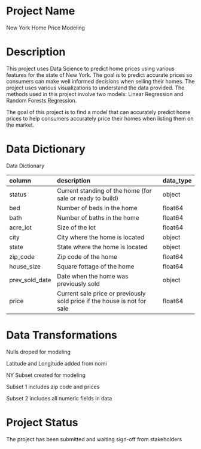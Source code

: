 # Project Name

New York Home Price Modeling

# Description

This project uses Data Science to predict home prices using various features for the state of New York. The goal is to predict accurate prices so consumers can make well informed decisions when selling their homes.
The project uses various visualizations to understand the data provided.
The methods used in this project involve two models: Linear Regression and Random Forests Regression. 

The goal of this project is to find a model that can accurately predict home prices to help consumers accurately price their homes when listing them on the market. 

# Data Dictionary

Data Dictionary

| column         | description                                                              | data_type   |
|:---------------|:-------------------------------------------------------------------------|:------------|
| status         | Current standing of the home (for sale or ready to build)                | object      |
| bed            | Number of beds in the home                                               | float64     |
| bath           | Number of baths in the home                                              | float64     |
| acre_lot       | Size of the lot                                                          | float64     |
| city           | City where the home is located                                           | object      |
| state          | State where the home is located                                          | object      |
| zip_code       | Zip code of the home                                                     | float64     |
| house_size     | Square fottage of the home                                               | float64     |
| prev_sold_date | Date when the home was previously sold                                   | object      |
| price          | Current sale price or previously sold price if the house is not for sale | float64     |

# Data Transformations 

Nulls droped for modeling

Latitude and Longitude added from nomi

NY Subset created for modeling

  Subset 1 includes zip code and prices 
  
  Subset 2 includes all numeric fields in data

# Project Status

The project has been submitted and waiting sign-off from stakeholders
